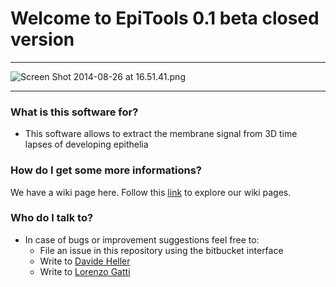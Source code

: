 # Welcome to EpiTools 0.1 beta closed version #
---------------------------------------

![Screen Shot 2014-08-26 at 16.51.41.png](https://bitbucket.org/repo/eRkRk7/images/83187984-Screen%20Shot%202014-08-26%20at%2016.51.41.png)

---------------------------------------
### What is this software for? ###

* This software allows to extract the membrane signal from 3D time lapses of developing epithelia


### How do I get some more informations? ###

We have a wiki page here. Follow this [link](https://bitbucket.org/davideheller/epitools/wiki) to explore our wiki pages. 


### Who do I talk to? ###

* In case of bugs or improvement suggestions feel free to:
    * File an issue in this repository using the bitbucket interface
    * Write to [Davide Heller](mailto:davide.heller@imls.uzh.ch?Subject=EpiTools%200.1%20beta%20closed%20)
    * Write to [Lorenzo Gatti](mailto:lorenzo.gatti@uzh.ch?Subject=EpiTools%200.1%20beta%20closed%20)
